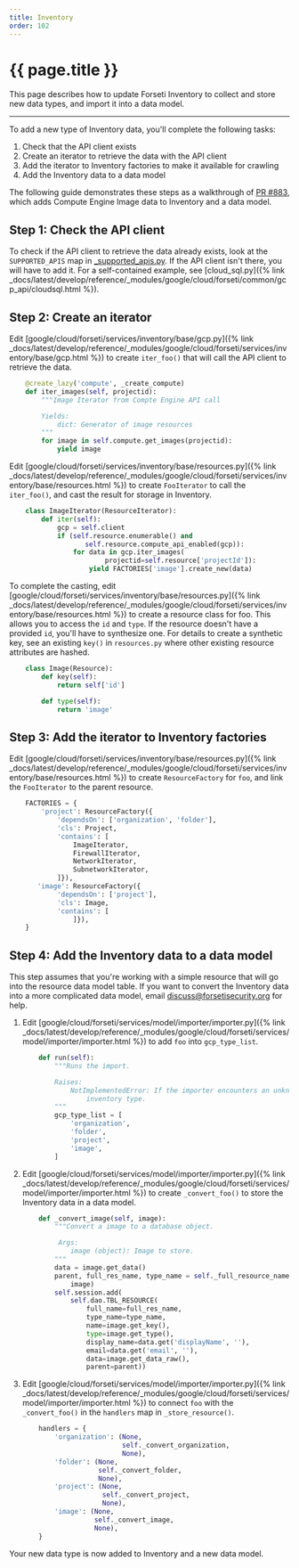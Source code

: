 ```yaml
---
title: Inventory
order: 102
---
```


# {{ page.title }}

This page describes how to update Forseti Inventory to collect and store new
data types, and import it into a data model.

---

To add a new type of Inventory data, you'll complete the following tasks:

1. Check that the API client exists
1. Create an iterator to retrieve the data with the API client
1. Add the iterator to Inventory factories to make it available for crawling
1. Add the Inventory data to a data model

The following guide demonstrates these steps as a walkthrough of 
[PR #883](https://github.com/GoogleCloudPlatform/forseti-security/pull/883),
which adds Compute Engine Image data to Inventory and a data model.

## Step 1: Check the API client

To check if the API client to retrieve the data already exists, look at the
`SUPPORTED_APIS` map in [_supported_apis.py](https://github.com/GoogleCloudPlatform/forseti-security/blob/master/google/cloud/forseti/common/gcp_api/_supported_apis.py).
If the API client isn't there, you will have to add it. For a self-contained example,
see [cloud_sql.py]({% link _docs/latest/develop/reference/_modules/google/cloud/forseti/common/gcp_api/cloudsql.html %}).

## Step 2: Create an iterator

Edit
[google/cloud/forseti/services/inventory/base/gcp.py]({% link _docs/latest/develop/reference/_modules/google/cloud/forseti/services/inventory/base/gcp.html %})
to create `iter_foo()` that will call the API client to retrieve the data.

```python
    @create_lazy('compute', _create_compute)
    def iter_images(self, projectid):
        """Image Iterator from Compte Engine API call

        Yields:
            dict: Generator of image resources
        """
        for image in self.compute.get_images(projectid):
            yield image
```

Edit
[google/cloud/forseti/services/inventory/base/resources.py]({% link _docs/latest/develop/reference/_modules/google/cloud/forseti/services/inventory/base/resources.html %})
to create `FooIterator` to call the `iter_foo()`, and cast the result for storage
in Inventory.

```python
    class ImageIterator(ResourceIterator):
        def iter(self):
            gcp = self.client
            if (self.resource.enumerable() and
                   self.resource.compute_api_enabled(gcp)):
                for data in gcp.iter_images(
                        projectid=self.resource['projectId']):
                    yield FACTORIES['image'].create_new(data)
```

To complete the casting, edit
[google/cloud/forseti/services/inventory/base/resources.py]({% link _docs/latest/develop/reference/_modules/google/cloud/forseti/services/inventory/base/resources.html %})
to create a resource class for foo. This allows you to access the `id` and `type`.
If the resource doesn't have a provided `id`, you'll have to synthesize one. For
details to create a synthetic key, see an existing `key()` in `resources.py`
where other existing resource attributes are hashed.


```python
    class Image(Resource):
        def key(self):
            return self['id']

        def type(self):
            return 'image'
```

## Step 3: Add the iterator to Inventory factories

Edit
[google/cloud/forseti/services/inventory/base/resources.py]({% link _docs/latest/develop/reference/_modules/google/cloud/forseti/services/inventory/base/resources.html %})
to create `ResourceFactory` for `foo`, and link the `FooIterator` to the parent resource.

```python
    FACTORIES = {
        'project': ResourceFactory({
            'dependsOn': ['organization', 'folder'],
            'cls': Project,
            'contains': [
                ImageIterator,
                FirewallIterator,
                NetworkIterator,
                SubnetworkIterator,
            ]}),
       'image': ResourceFactory({
            'dependsOn': ['project'],
            'cls': Image,
            'contains': [
                ]}),
    }
```

## Step 4: Add the Inventory data to a data model

This step assumes that you're working with a simple resource that
will go into the resource data model table. If you want to convert
the Inventory data into a more complicated data model, email
[discuss@forsetisecurity.org](mailto:discuss@forsetisecurity.org) for
help.

1. Edit
[google/cloud/forseti/services/model/importer/importer.py]({% link _docs/latest/develop/reference/_modules/google/cloud/forseti/services/model/importer/importer.html %})
to add `foo` into `gcp_type_list`.
    ```python
        def run(self):
            """Runs the import.

            Raises:
                NotImplementedError: If the importer encounters an unknown
                    inventory type.
            """
            gcp_type_list = [
                'organization',
                'folder',
                'project',
                'image',
            ]
    ```
1. Edit
[google/cloud/forseti/services/model/importer/importer.py]({% link _docs/latest/develop/reference/_modules/google/cloud/forseti/services/model/importer/importer.html %})
to create `_convert_foo()` to store the Inventory data in a data model.
    ```python
        def _convert_image(self, image):
            """Convert a image to a database object.

             Args:
                image (object): Image to store.
            """
            data = image.get_data()
            parent, full_res_name, type_name = self._full_resource_name(
                image)
            self.session.add(
                self.dao.TBL_RESOURCE(
                    full_name=full_res_name,
                    type_name=type_name,
                    name=image.get_key(),
                    type=image.get_type(),
                    display_name=data.get('displayName', ''),
                    email=data.get('email', ''),
                    data=image.get_data_raw(),
                    parent=parent))
    ```
1. Edit
[google/cloud/forseti/services/model/importer/importer.py]({% link _docs/latest/develop/reference/_modules/google/cloud/forseti/services/model/importer/importer.html %})
to connect `foo` with the `_convert_foo()` in the `handlers` map in
`_store_resource()`.
    ```python
        handlers = {
            'organization': (None,
                             self._convert_organization,
                             None),
            'folder': (None,
                       self._convert_folder,
                       None),
            'project': (None,
                        self._convert_project,
                        None),
            'image': (None,
                      self._convert_image,
                      None),
        }
    ```
Your new data type is now added to Inventory and a new data model.
